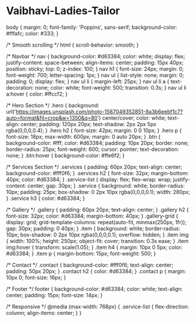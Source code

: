 # Vaibhavi-Ladies-Tailor
body {
  margin: 0;
  font-family: 'Poppins', sans-serif;
  background-color: #fffafc;
  color: #333;
}

/* Smooth scrolling */
html {
  scroll-behavior: smooth;
}

/* Navbar */
nav {
  background-color: #d63384;
  color: white;
  display: flex;
  justify-content: space-between;
  align-items: center;
  padding: 15px 40px;
  position: sticky;
  top: 0;
  z-index: 100;
}
nav h1 {
  font-size: 24px;
  margin: 0;
  font-weight: 700;
  letter-spacing: 1px;
}
nav ul {
  list-style: none;
  margin: 0;
  padding: 0;
  display: flex;
}
nav ul li {
  margin-left: 25px;
}
nav ul li a {
  text-decoration: none;
  color: white;
  font-weight: 500;
  transition: 0.3s;
}
nav ul li a:hover {
  color: #ffccf2;
}

/* Hero Section */
.hero {
  background: url('https://images.unsplash.com/photo-1587049352851-8a3b6eebf1c7?auto=format&fit=crop&w=1350&q=80') center/cover;
  color: white;
  text-align: center;
  padding: 120px 20px;
  text-shadow: 2px 2px 5px rgba(0,0,0,0.4);
}
.hero h2 {
  font-size: 42px;
  margin: 0 0 10px;
}
.hero p {
  font-size: 18px;
  max-width: 600px;
  margin: 0 auto 20px;
}
.btn {
  background-color: #fff;
  color: #d63384;
  padding: 10px 20px;
  border: none;
  border-radius: 25px;
  font-weight: 600;
  cursor: pointer;
  text-decoration: none;
}
.btn:hover {
  background-color: #ffe6f2;
}

/* Services Section */
.services {
  padding: 60px 20px;
  text-align: center;
  background-color: #fff0f6;
}
.services h2 {
  font-size: 32px;
  margin-bottom: 40px;
  color: #d63384;
}
.service-list {
  display: flex;
  flex-wrap: wrap;
  justify-content: center;
  gap: 30px;
}
.service {
  background: white;
  border-radius: 10px;
  padding: 25px;
  box-shadow: 0 2px 10px rgba(0,0,0,0.1);
  width: 280px;
}
.service h3 {
  color: #d63384;
}

/* Gallery */
.gallery {
  padding: 60px 20px;
  text-align: center;
}
.gallery h2 {
  font-size: 32px;
  color: #d63384;
  margin-bottom: 40px;
}
.gallery-grid {
  display: grid;
  grid-template-columns: repeat(auto-fit, minmax(250px, 1fr));
  gap: 30px;
  padding: 0 40px;
}
.item {
  background: white;
  border-radius: 10px;
  box-shadow: 0 2px 10px rgba(0,0,0,0.1);
  overflow: hidden;
}
.item img {
  width: 100%;
  height: 250px;
  object-fit: cover;
  transition: 0.3s ease;
}
.item img:hover {
  transform: scale(1.05);
}
.item h4 {
  margin: 10px 0 5px;
  color: #d63384;
}
.item p {
  margin-bottom: 15px;
  font-weight: 500;
}

/* Contact */
.contact {
  background-color: #fff0f6;
  text-align: center;
  padding: 50px 20px;
}
.contact h2 {
  color: #d63384;
}
.contact p {
  margin: 10px 0;
  font-size: 16px;
}

/* Footer */
footer {
  background-color: #d63384;
  color: white;
  text-align: center;
  padding: 15px;
  font-size: 14px;
}

/* Responsive */
@media (max-width: 768px) {
  .service-list {
    flex-direction: column;
    align-items: center;
  }
}
